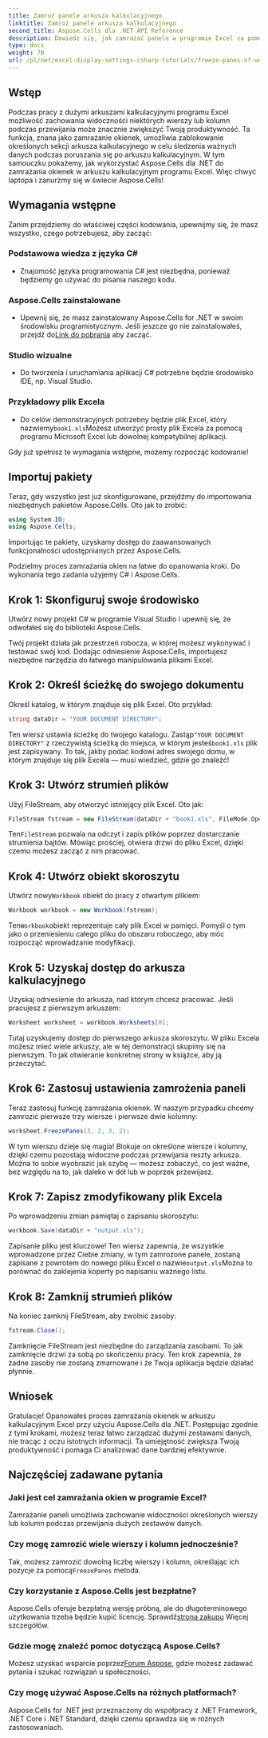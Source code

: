 ```yaml
---
title: Zamroź panele arkusza kalkulacyjnego
linktitle: Zamroź panele arkusza kalkulacyjnego
second_title: Aspose.Cells dla .NET API Reference
description: Dowiedz się, jak zamrażać panele w programie Excel za pomocą Aspose.Cells dla platformy .NET, korzystając z tego kompleksowego samouczka, który zawiera instrukcje krok po kroku i niezbędne wskazówki.
type: docs
weight: 70
url: /pl/net/excel-display-settings-csharp-tutorials/freeze-panes-of-worksheet/
---
```

## Wstęp

Podczas pracy z dużymi arkuszami kalkulacyjnymi programu Excel możliwość zachowania widoczności niektórych wierszy lub kolumn podczas przewijania może znacznie zwiększyć Twoją produktywność. Ta funkcja, znana jako zamrażanie okienek, umożliwia zablokowanie określonych sekcji arkusza kalkulacyjnego w celu śledzenia ważnych danych podczas poruszania się po arkuszu kalkulacyjnym. W tym samouczku pokażemy, jak wykorzystać Aspose.Cells dla .NET do zamrażania okienek w arkuszu kalkulacyjnym programu Excel. Więc chwyć laptopa i zanurzmy się w świecie Aspose.Cells!

## Wymagania wstępne

Zanim przejdziemy do właściwej części kodowania, upewnijmy się, że masz wszystko, czego potrzebujesz, aby zacząć:

### Podstawowa wiedza z języka C#
- Znajomość języka programowania C# jest niezbędna, ponieważ będziemy go używać do pisania naszego kodu.

### Aspose.Cells zainstalowane
-  Upewnij się, że masz zainstalowany Aspose.Cells for .NET w swoim środowisku programistycznym. Jeśli jeszcze go nie zainstalowałeś, przejdź do[Link do pobrania](https://releases.aspose.com/cells/net/) aby zacząć.

### Studio wizualne
- Do tworzenia i uruchamiania aplikacji C# potrzebne będzie środowisko IDE, np. Visual Studio.

### Przykładowy plik Excela
-  Do celów demonstracyjnych potrzebny będzie plik Excel, który nazwiemy`book1.xls`Możesz utworzyć prosty plik Excela za pomocą programu Microsoft Excel lub dowolnej kompatybilnej aplikacji.

Gdy już spełnisz te wymagania wstępne, możemy rozpocząć kodowanie!

## Importuj pakiety

Teraz, gdy wszystko jest już skonfigurowane, przejdźmy do importowania niezbędnych pakietów Aspose.Cells. Oto jak to zrobić:

```csharp
using System.IO;
using Aspose.Cells;
```

Importując te pakiety, uzyskamy dostęp do zaawansowanych funkcjonalności udostępnianych przez Aspose.Cells.

Podzielmy proces zamrażania okien na łatwe do opanowania kroki. Do wykonania tego zadania użyjemy C# i Aspose.Cells.

## Krok 1: Skonfiguruj swoje środowisko

Utwórz nowy projekt C# w programie Visual Studio i upewnij się, że odwołałeś się do biblioteki Aspose.Cells.

Twój projekt działa jak przestrzeń robocza, w której możesz wykonywać i testować swój kod. Dodając odniesienie Aspose.Cells, importujesz niezbędne narzędzia do łatwego manipulowania plikami Excel.

## Krok 2: Określ ścieżkę do swojego dokumentu

Określ katalog, w którym znajduje się plik Excel. Oto przykład:

```csharp
string dataDir = "YOUR DOCUMENT DIRECTORY";
```

 Ten wiersz ustawia ścieżkę do twojego katalogu. Zastąp`"YOUR DOCUMENT DIRECTORY"` z rzeczywistą ścieżką do miejsca, w którym jesteś`book1.xls` plik jest zapisywany. To tak, jakby podać kodowi adres swojego domu, w którym znajduje się plik Excela — musi wiedzieć, gdzie go znaleźć!

## Krok 3: Utwórz strumień plików

Użyj FileStream, aby otworzyć istniejący plik Excel. Oto jak:

```csharp
FileStream fstream = new FileStream(dataDir + "book1.xls", FileMode.Open);
```

 Ten`FileStream` pozwala na odczyt i zapis plików poprzez dostarczanie strumienia bajtów. Mówiąc prościej, otwiera drzwi do pliku Excel, dzięki czemu możesz zacząć z nim pracować.

## Krok 4: Utwórz obiekt skoroszytu

 Utwórz nowy`Workbook` obiekt do pracy z otwartym plikiem:

```csharp
Workbook workbook = new Workbook(fstream);
```

 Ten`Workbook`obiekt reprezentuje cały plik Excel w pamięci. Pomyśl o tym jako o przeniesieniu całego pliku do obszaru roboczego, aby móc rozpocząć wprowadzanie modyfikacji.

## Krok 5: Uzyskaj dostęp do arkusza kalkulacyjnego

Uzyskaj odniesienie do arkusza, nad którym chcesz pracować. Jeśli pracujesz z pierwszym arkuszem:

```csharp
Worksheet worksheet = workbook.Worksheets[0];
```

Tutaj uzyskujemy dostęp do pierwszego arkusza skoroszytu. W pliku Excela możesz mieć wiele arkuszy, ale w tej demonstracji skupimy się na pierwszym. To jak otwieranie konkretnej strony w książce, aby ją przeczytać.

## Krok 6: Zastosuj ustawienia zamrożenia paneli

Teraz zastosuj funkcję zamrażania okienek. W naszym przypadku chcemy zamrozić pierwsze trzy wiersze i pierwsze dwie kolumny:

```csharp
worksheet.FreezePanes(3, 2, 3, 2);
```

W tym wierszu dzieje się magia! Blokuje on określone wiersze i kolumny, dzięki czemu pozostają widoczne podczas przewijania reszty arkusza. Można to sobie wyobrazić jak szybę — możesz zobaczyć, co jest ważne, bez względu na to, jak daleko w dół lub w poprzek przewijasz.

## Krok 7: Zapisz zmodyfikowany plik Excela

Po wprowadzeniu zmian pamiętaj o zapisaniu skoroszytu:

```csharp
workbook.Save(dataDir + "output.xls");
```

 Zapisanie pliku jest kluczowe! Ten wiersz zapewnia, że wszystkie wprowadzone przez Ciebie zmiany, w tym zamrożone panele, zostaną zapisane z powrotem do nowego pliku Excel o nazwie`output.xls`Można to porównać do zaklejenia koperty po napisaniu ważnego listu.

## Krok 8: Zamknij strumień plików

Na koniec zamknij FileStream, aby zwolnić zasoby:

```csharp
fstream.Close();
```

Zamknięcie FileStream jest niezbędne do zarządzania zasobami. To jak zamknięcie drzwi za sobą po skończeniu pracy. Ten krok zapewnia, że żadne zasoby nie zostaną zmarnowane i że Twoja aplikacja będzie działać płynnie.

## Wniosek

Gratulacje! Opanowałeś proces zamrażania okienek w arkuszu kalkulacyjnym Excel przy użyciu Aspose.Cells dla .NET. Postępując zgodnie z tymi krokami, możesz teraz łatwo zarządzać dużymi zestawami danych, nie tracąc z oczu istotnych informacji. Ta umiejętność zwiększa Twoją produktywność i pomaga Ci analizować dane bardziej efektywnie.

## Najczęściej zadawane pytania

### Jaki jest cel zamrażania okien w programie Excel?
Zamrażanie paneli umożliwia zachowanie widoczności określonych wierszy lub kolumn podczas przewijania dużych zestawów danych.

### Czy mogę zamrozić wiele wierszy i kolumn jednocześnie?
 Tak, możesz zamrozić dowolną liczbę wierszy i kolumn, określając ich pozycje za pomocą`FreezePanes` metoda.

### Czy korzystanie z Aspose.Cells jest bezpłatne?
 Aspose.Cells oferuje bezpłatną wersję próbną, ale do długoterminowego użytkowania trzeba będzie kupić licencję. Sprawdź[strona zakupu](https://purchase.aspose.com/buy) Więcej szczegółów.

### Gdzie mogę znaleźć pomoc dotyczącą Aspose.Cells?
 Możesz uzyskać wsparcie poprzez[Forum Aspose](https://forum.aspose.com/c/cells/9), gdzie możesz zadawać pytania i szukać rozwiązań u społeczności.

### Czy mogę używać Aspose.Cells na różnych platformach?
Aspose.Cells for .NET jest przeznaczony do współpracy z .NET Framework, .NET Core i .NET Standard, dzięki czemu sprawdza się w różnych zastosowaniach.
